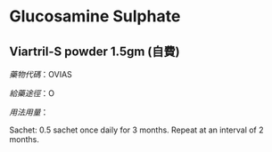 # Glucosamine Sulphate

## Viartril-S powder 1.5gm (自費)

*藥物代碼*：OVIAS

*給藥途徑*：O

*用法用量*：

Sachet: 0.5 sachet once daily for 3 months. Repeat at an interval of 2 months.

